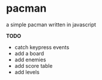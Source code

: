 # pacman
a simple pacman written in javascript

**TODO**
* catch keypress events
* add a board
* add enemies
* add score table
* add levels

